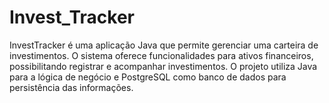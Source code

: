 # Invest_Tracker
InvestTracker é uma aplicação Java que permite gerenciar uma carteira de investimentos. O sistema oferece funcionalidades para ativos financeiros, possibilitando registrar e acompanhar investimentos. O projeto utiliza Java para a lógica de negócio e PostgreSQL como banco de dados para persistência das informações.
